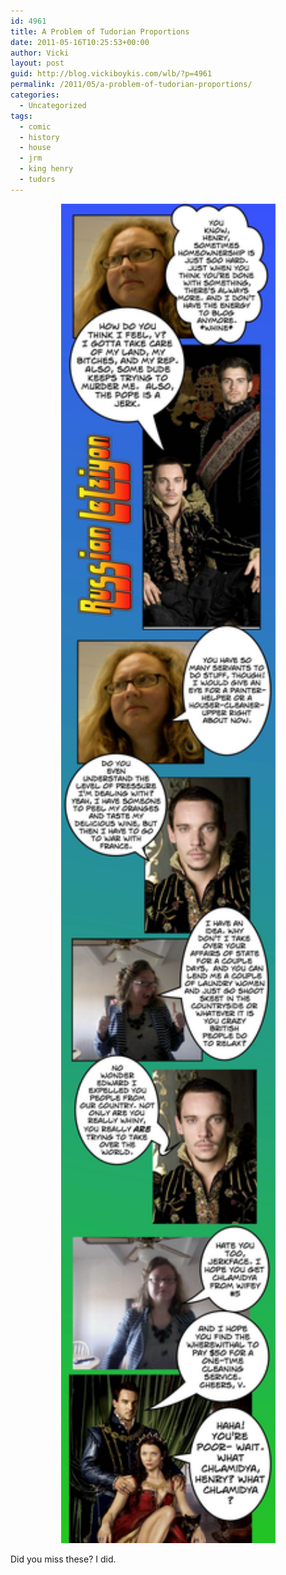 ```yaml
---
id: 4961
title: A Problem of Tudorian Proportions
date: 2011-05-16T10:25:53+00:00
author: Vicki
layout: post
guid: http://blog.vickiboykis.com/wlb/?p=4961
permalink: /2011/05/a-problem-of-tudorian-proportions/
categories:
  - Uncategorized
tags:
  - comic
  - history
  - house
  - jrm
  - king henry
  - tudors
---
```

<p style="text-align: center;">
  <a href="https://raw.githubusercontent.com/veekaybee/wlb/gh-pages/assets/images/2011/05/King.jpg"><img class="aligncenter size-full wp-image-4960" title="King" src="https://raw.githubusercontent.com/veekaybee/wlb/gh-pages/assets/images/2011/05/King.jpg" alt="" width="343" height="2143" /></a>
</p>

Did you miss these? I did.